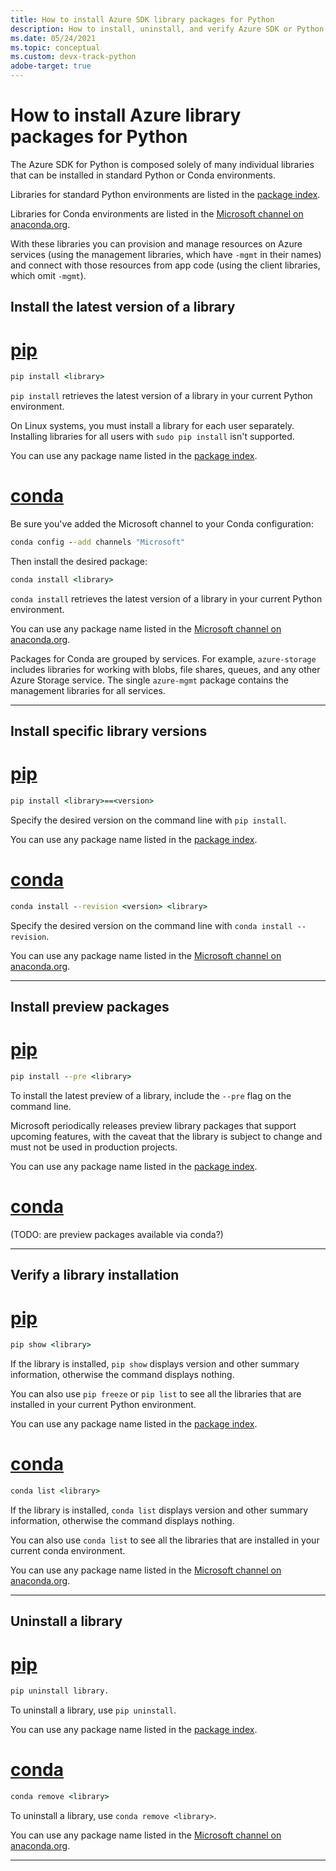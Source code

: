 ```yaml
---
title: How to install Azure SDK library packages for Python
description: How to install, uninstall, and verify Azure SDK or Python libraries using pip and conda. Includes details on installing specific versions and preview packages.
ms.date: 05/24/2021
ms.topic: conceptual
ms.custom: devx-track-python
adobe-target: true
---
```


# How to install Azure library packages for Python

The Azure SDK for Python is composed solely of many individual libraries that can be installed in standard Python or Conda environments.

Libraries for standard Python environments are listed in the [package index](azure-sdk-library-package-index.md).

Libraries for Conda environments are listed in the [Microsoft channel on anaconda.org](https://anaconda.org/microsoft/repo).

With these libraries you can provision and manage resources on Azure services (using the management libraries, which have `-mgmt` in their names) and connect with those resources from app code (using the client libraries, which omit `-mgmt`).

## Install the latest version of a library

# [pip](#tab/pip)

```cmd
pip install <library>
```

`pip install` retrieves the latest version of a library in your current Python environment.

On Linux systems, you must install a library for each user separately. Installing libraries for all users with `sudo pip install` isn't supported.

You can use any package name listed in the [package index](azure-sdk-library-package-index.md).

# [conda](#tab/conda)

Be sure you've added the Microsoft channel to your Conda configuration:

```cmd
conda config --add channels "Microsoft"
```

Then install the desired package:

```cmd
conda install <library>
```

`conda install` retrieves the latest version of a library in your current Python environment.

You can use any package name listed in the [Microsoft channel on anaconda.org](https://anaconda.org/microsoft/repo).

Packages for Conda are grouped by services. For example, `azure-storage` includes libraries for working with blobs, file shares, queues, and any other Azure Storage service. The single `azure-mgmt` package contains the management libraries for all services.

---

## Install specific library versions

# [pip](#tab/pip)

```cmd
pip install <library>==<version>
```

Specify the desired version on the command line with `pip install`.

You can use any package name listed in the [package index](azure-sdk-library-package-index.md).

# [conda](#tab/conda)

```cmd
conda install --revision <version> <library>
```

Specify the desired version on the command line with `conda install --revision`.

You can use any package name listed in the [Microsoft channel on anaconda.org](https://anaconda.org/microsoft/repo).

---

## Install preview packages

# [pip](#tab/pip)

```cmd
pip install --pre <library>
```

To install the latest preview of a library, include the `--pre` flag on the command line.

Microsoft periodically releases preview library packages that support upcoming features, with the caveat that the library is subject to change and must not be used in production projects.

You can use any package name listed in the [package index](azure-sdk-library-package-index.md).

# [conda](#tab/conda)

(TODO: are preview packages available via conda?)

---

## Verify a library installation

# [pip](#tab/pip)

```cmd
pip show <library>
```

If the library is installed, `pip show` displays version and other summary information, otherwise the command displays nothing.

You can also use `pip freeze` or `pip list` to see all the libraries that are installed in your current Python environment.

You can use any package name listed in the [package index](azure-sdk-library-package-index.md).

# [conda](#tab/conda)

```cmd
conda list <library>
```

If the library is installed, `conda list` displays version and other summary information, otherwise the command displays nothing.

You can also use `conda list` to see all the libraries that are installed in your current conda environment.

You can use any package name listed in the [Microsoft channel on anaconda.org](https://anaconda.org/microsoft/repo).

---

## Uninstall a library

# [pip](#tab/pip)

```cmd
pip uninstall library.
```

To uninstall a library, use `pip uninstall`.

You can use any package name listed in the [package index](azure-sdk-library-package-index.md).

# [conda](#tab/conda)

```cmd
conda remove <library>
```

To uninstall a library, use `conda remove <library>`.

You can use any package name listed in the [Microsoft channel on anaconda.org](https://anaconda.org/microsoft/repo).

---
